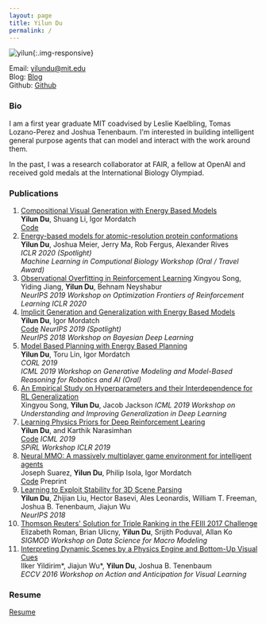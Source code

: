```yaml
---
layout: page
title: Yilun Du
permalink: /
---
```


![yilun]({{site.url}}/images/yilun.jpg){:.img-responsive}

Email: [yilundu@mit.edu](mailto:yilundu@mit.edu)  
Blog: [Blog]({{site.url}}/blog)  
Github: [Github](https://github.com/yilundu)   

### Bio

I am a first year graduate MIT coadvised by Leslie Kaelbling, Tomas Lozano-Perez and Joshua Tenenbaum. I'm interested in building intelligent general purpose agents that can model and interact with the work around them. 

In the past, I was a research collaborator at FAIR, a fellow at OpenAI and received gold medals at the International Biology Olympiad.

### Publications

1. [Compositional Visual Generation with Energy Based Models]({{site.url}}/pdfs/ebm_comb.pdf)    
   **Yilun Du**, Shuang Li, Igor Mordatch      
   [Code](https://drive.google.com/file/d/138w7Oj8rQl_e40_RfZJq2WKWb41NgKn3)
2. [Energy-based models for atomic-resolution protein conformations]({{site.url}}/pdfs/ebm_protein.pdf)    
   **Yilun Du**, Joshua Meier, Jerry Ma, Rob Fergus, Alexander Rives   
   *ICLR 2020 (Spotlight)*    
   *Machine Learning in Computional Biology Workshop (Oral / Travel Award)*    
3.  [Observational Overfitting in Reinforcement Learning](https://arxiv.org/abs/1912.02975)
   Xingyou Song, Yiding Jiang, **Yilun Du**, Behnam Neyshabur   
   *NeurIPS 2019 Workshop on Optimization Frontiers of Reinforcement Learning*
   *ICLR 2020*    
4. [Implicit Generation and Generalization with Energy Based Models](https://arxiv.org/abs/1903.08689)    
   **Yilun Du**, Igor Mordatch    
   [Code](https://www.github.com/openai/ebm_code_release)
   *NeurIPS 2019 (Spotlight)*    
   *NeurIPS 2018 Workshop on Bayesian Deep Learning*    
5. [Model Based Planning with Energy Based Planning](https://arxiv.org/abs/1909.06878)    
   **Yilun Du**, Toru Lin, Igor Mordatch    
   *CORL 2019*  
   *ICML 2019 Workshop on Generative Modeling and Model-Based Reasoning for Robotics and AI (Oral)*    
6. [An Empirical Study on Hyperparameters and their Interdependence for RL Generalization](https://drive.google.com/file/d/1mmKvj5AC8__wsmDfvHLMxAndMnAvfe-7/view?usp=sharing)    
   Xingyou Song, **Yilun Du**, Jacob Jackson
   *ICML 2019 Workshop on Understanding and Improving Generalization in Deep Learning*    
7. [Learning Physics Priors for Deep Reinforcement Learing](https://arxiv.org/pdf/1905.04819.pdf)  
   **Yilun Du**, and Karthik Narasimhan  
   [Code](https://github.com/yilundu/task_agnostic_dynamics_prior)
   *ICML 2019*   
   *SPiRL Workshop ICLR 2019*
8. [Neural MMO: A massively multiplayer game environment for intelligent agents](https://arxiv.org/abs/1903.00784)  
   Joseph Suarez, **Yilun Du**, Philip Isola, Igor Mordatch  
   [Code](https://github.com/openai/neural-mmo)
   Preprint
9. [Learning to Exploit Stability for 3D Scene Parsing](https://papers.nips.cc/paper/7444-learning-to-exploit-stability-for-3d-scene-parsing.pdf)  
   **Yilun Du**, Zhijian Liu, Hector Basevi, Ales Leonardis, William T. Freeman, Joshua B. Tenenbaum, Jiajun Wu    
   *NeurIPS 2018*  
10. [Thomson Reuters' Solution for Triple Ranking in the FEIII 2017 Challenge](http://delivery.acm.org/10.1145/3080000/3077253/a6-Roman.pdf?ip=18.101.24.159&id=3077253&acc=ACTIVE%20SERVICE&key=7777116298C9657D%2EDE5F786C30E1A3B4%2E4D4702B0C3E38B35%2E4D4702B0C3E38B35&__acm__=1543111837_d4aafcf58ac0fd1af61af35603311e98)   
    Elizabeth Roman, Brian Ulicny, **Yilun Du**, Srijith Poduval, Allan Ko  
   *SIGMOD Workshop on Data Science for Macro Modeling*
11. [Interpreting Dynamic Scenes by a Physics Engine and Bottom-Up Visual Cues](http://www.mit.edu/~ilkery/papers/aavl_yildirimetalfinal.pdf)  
   Ilker Yildirim\*, Jiajun Wu\*, **Yilun Du**, Joshua B. Tenenbaum  
   *ECCV 2016 Workshop on Action and Anticipation for Visual Learning*    


### Resume
[Resume]({{site.url}}/resume.pdf)
